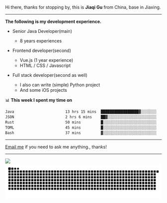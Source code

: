 Hi there, thanks for stopping by, this is **Jiaqi Gu** from China, base in Jiaxing.

---

**The following is my development experience.**

- Senior Java Developer(main)
  - 8 years experiences

- Frontend developer(second)
  - Vue.js (1 year experience)
  - HTML / CSS / Javascript
  
- Full stack developer(second as well)
  - I also can write (simple) Python project
  - And some iOS projects

📊 **This week I spent my time on**
<!--START_SECTION:waka-->

```txt
Java                       13 hrs 15 mins  █████████████████▓░░░░░░░   70.33 %
JSON                       2 hrs 6 mins    ██▓░░░░░░░░░░░░░░░░░░░░░░   11.22 %
Rust                       50 mins         █░░░░░░░░░░░░░░░░░░░░░░░░   04.42 %
TOML                       45 mins         █░░░░░░░░░░░░░░░░░░░░░░░░   04.00 %
Bash                       37 mins         ▓░░░░░░░░░░░░░░░░░░░░░░░░   03.29 %
```

<!--END_SECTION:waka-->

---

[Email me](mailto:htk2klwgr@mozmail.com?subject=Hiring_from_GitHub) if you need to ask me anything., thanks!

---

![]( https://visitor-badge.glitch.me/badge?page_id=githubgujiaqi)
![]( https://github.com/droid-Q/droid-Q/raw/output/github-contribution-grid-snake.svg#gh-dark-mode-only)
